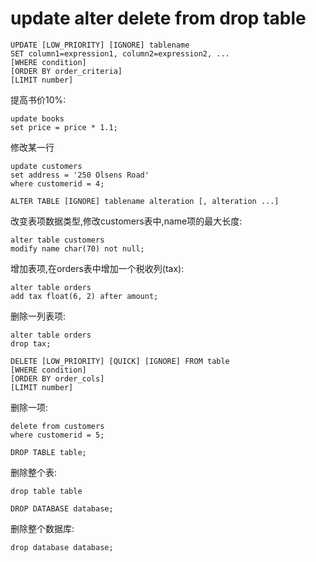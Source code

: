 # update alter delete from drop table

```mysql
UPDATE [LOW_PRIORITY] [IGNORE] tablename
SET column1=expression1, column2=expression2, ...
[WHERE condition]
[ORDER BY order_criteria]
[LIMIT number]
```


提高书价10%:

```mysql
update books
set price = price * 1.1;
```


修改某一行

```mysql
update customers
set address = '250 Olsens Road'
where customerid = 4;
```




```mysql
ALTER TABLE [IGNORE] tablename alteration [, alteration ...]
```


改变表项数据类型,修改customers表中,name项的最大长度:

```mysql
alter table customers
modify name char(70) not null;
```


增加表项,在orders表中增加一个税收列(tax):

```mysql
alter table orders
add tax float(6, 2) after amount;
```


删除一列表项:

```mysql
alter table orders
drop tax;
```




```mysql
DELETE [LOW_PRIORITY] [QUICK] [IGNORE] FROM table
[WHERE condition]
[ORDER BY order_cols]
[LIMIT number]
```


删除一项:

```mysql
delete from customers
where customerid = 5;
```





```mysql
DROP TABLE table;
```


删除整个表:

```mysql
drop table table
```




```mysql
DROP DATABASE database;
```


删除整个数据库:

```mysql
drop database database;
```




